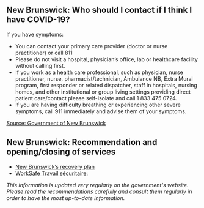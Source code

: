 ## New Brunswick: Who should I contact if I think I have COVID-19?

If you have symptoms:

- You can contact your primary care provider (doctor or nurse practitioner) or call 811
- Please do not visit a hospital, physician’s office, lab or healthcare facility without calling first.
- If you work as a health care professional, such as physician, nurse practitioner, nurse, pharmacist/technician, Ambulance NB, Extra Mural program, first responder or related dispatcher, staff in hospitals, nursing homes, and other institutional or group living settings providing direct patient care/contact please self-isolate and call 1 833 475 0724.
- If you are having difficulty breathing or experiencing other severe symptoms, call 911 immediately and advise them of your symptoms.

[Source: Government of New Brunswick](https://www2.gnb.ca/content/gnb/en/departments/ocmoh/cdc/content/respiratory_diseases/coronavirus.html)

## New Brunswick: Recommendation and opening/closing of services

- [New Brunswick’s recovery plan](https://www2.gnb.ca/content/gnb/en/corporate/promo/covid-19/recovery.html#roadmap)
- [WorkSafe Travail sécuritaire:](https://www.worksafenb.ca/safety-topics/covid-19/new-covid-19-prevention-tool-for-workplaces/)

_This information is updated very regularly on the government's website. Please read the recommendations carefully and consult them regularly in order to have the most up-to-date information._
